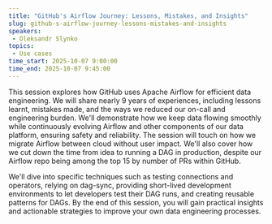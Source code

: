 ```yaml
---
title: "GitHub's Airflow Journey: Lessons, Mistakes, and Insights"
slug: github-s-airflow-journey-lessons-mistakes-and-insights
speakers:
 - Oleksandr Slynko
topics:
 - Use cases
time_start: 2025-10-07 9:00:00
time_end: 2025-10-07 9:45:00
---
```


This session explores how GitHub uses Apache Airflow for efficient data engineering. We will share nearly 9 years of experiences, including lessons learnt, mistakes made, and the ways we reduced our on-call and engineering burden. We'll demonstrate how we keep data flowing smoothly while continuously evolving Airflow and other components of our data platform, ensuring safety and reliability. The session will touch on how we migrate Airflow between cloud without user impact. We'll also cover how we cut down the time from idea to running a DAG in production, despite our Airflow repo being among the top 15 by number of PRs within GitHub.

We'll dive into specific techniques such as testing connections and operators, relying on dag-sync, providing short-lived development environments to let developers test their DAG runs, and creating reusable patterns for DAGs. By the end of this session, you will gain practical insights and actionable strategies to improve your own data engineering processes.

